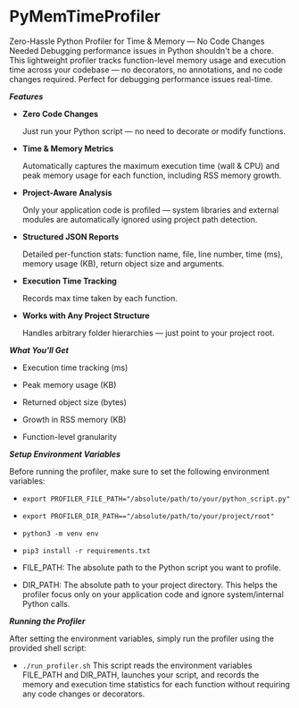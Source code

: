 # PyMemTimeProfiler
Zero-Hassle Python Profiler for Time & Memory — No Code Changes Needed
Debugging performance issues in Python shouldn't be a chore. This lightweight profiler tracks function-level memory usage and execution time across your codebase — no decorators, no annotations, and no code changes required. Perfect for debugging performance issues real-time. 

***Features***
* **Zero Code Changes**

    Just run your Python script — no need to decorate or modify functions.

* **Time & Memory Metrics**

    Automatically captures the maximum execution time (wall & CPU) and peak memory usage for each function, including RSS memory growth.

* **Project-Aware Analysis**

    Only your application code is profiled — system libraries and external modules are automatically ignored using project path detection.

* **Structured JSON Reports**

    Detailed per-function stats: function name, file, line number, time (ms), memory usage (KB), return object size and arguments. 

* **Execution Time Tracking**

    Records max time taken by each function.

* **Works with Any Project Structure**

    Handles arbitrary folder hierarchies — just point to your project root.

***What You'll Get***

* Execution time tracking (ms)

* Peak memory usage (KB)

* Returned object size (bytes)

* Growth in RSS memory (KB)

* Function-level granularity



***Setup Environment Variables***

Before running the profiler, make sure to set the following environment variables:

* ```export PROFILER_FILE_PATH="/absolute/path/to/your/python_script.py"```
* ```export PROFILER_DIR_PATH=="/absolute/path/to/your/project/root"```
* ```python3 -m venv env```
* ```pip3 install -r requirements.txt```

* FILE_PATH: The absolute path to the Python script you want to profile.

* DIR_PATH: The absolute path to your project directory. This helps the profiler focus only on your application code and ignore system/internal Python calls.

***Running the Profiler***

  After setting the environment variables, simply run the profiler using the provided shell script:

* ```./run_profiler.sh```
  This script reads the environment variables FILE_PATH and DIR_PATH, launches your script, and records the memory and execution time statistics for each function without requiring any code changes or decorators.
